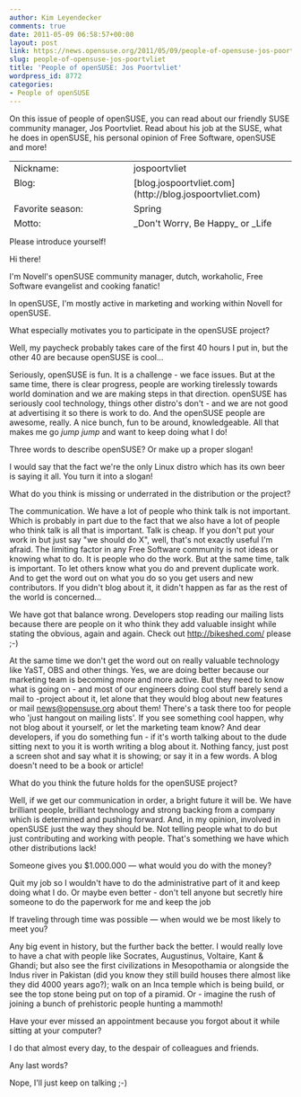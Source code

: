 ```yaml
---
author: Kim Leyendecker
comments: true
date: 2011-05-09 06:58:57+00:00
layout: post
link: https://news.opensuse.org/2011/05/09/people-of-opensuse-jos-poortvliet/
slug: people-of-opensuse-jos-poortvliet
title: 'People of openSUSE: Jos Poortvliet'
wordpress_id: 8772
categories:
- People of openSUSE
---
```


On this issue of people of openSUSE, you can read about our friendly SUSE community manager, Jos Poortvliet. Read about his job at the SUSE, what he does in openSUSE, his personal opinion of Free Software, openSUSE and more!

<!-- more -->
<table cellpadding="0" width="637" style="height: 119px" cellspacing="0" > 
<tbody >
<tr valign="TOP" >

<td width="33%" >Nickname:
</td>

<td width="33%" >jospoortvliet
</td>
</tr>
<tr valign="TOP" >

<td width="33%" >Blog:
</td>

<td width="33%" >[blog.jospoortvliet.com](http://blog.jospoortvliet.com)
</td>
</tr>
<tr valign="TOP" >

<td width="33%" >Favorite 			season:
</td>

<td width="33%" >Spring
</td>
</tr>
<tr valign="TOP" >

<td width="33%" >Motto:
</td>

<td width="33%" >_Don't Worry, Be Happy_ or _Life Sucks_ (depends on my mood)
</td>
</tr>
</tbody>
</table>
Please introduce yourself!

Hi there!

I'm Novell's openSUSE community manager, dutch, workaholic, Free Software evangelist and cooking fanatic!

In openSUSE, I'm mostly active in marketing and working within Novell for openSUSE. 

What especially motivates you to participate in the openSUSE project?

Well, my paycheck probably takes care of the first 40 hours I put in, but the other 40 are because openSUSE is cool...


Seriously, openSUSE is fun. It is a challenge - we face issues. But at the same time, there is clear progress, people are working tirelessly towards world domination and we are making steps in that direction. openSUSE has seriously cool technology, things other distro's don't - and we are not good at advertising it so there is work to do. And the openSUSE people are awesome, really. A nice bunch, fun to be around, knowledgeable. All that makes me go *jump jump* and want to keep doing what I do!

Three words to describe openSUSE? Or make up a proper slogan!

I would say that the fact we're the only Linux distro which has its own beer is saying it all. You turn it into a slogan!


What do you think is missing or underrated in the distribution or the project?

The communication. We have a lot of people who think talk is not important. Which is probably in part due to the fact that we also have a lot of people who think talk is all that is important. Talk is cheap. If you don't put your work in but just say "we should do X", well, that's not exactly useful I'm afraid. The limiting factor in any Free Software community is not ideas or knowing what to do. It is people who do the work. But at the same time, talk is important. To let others know what you do and prevent duplicate work. And to get the word out on what you do so you get users and new contributors. If you didn't blog about it, it didn't happen as far as the rest of the world is concerned...

We have got that balance wrong. Developers stop reading our mailing lists because there are people on it who think they add valuable insight while stating the obvious, again and again. Check out http://bikeshed.com/ please ;-)

At the same time we don't get the word out on really valuable technology like YaST, OBS and other things. Yes, we are doing better because our marketing team is becoming more and more active. But they need to know what is going on - and most of our engineers doing cool stuff barely send a mail to -project about it, let alone that they would blog about new features or mail news@opensuse.org about them! There's a task there too for people who 'just hangout on mailing lists'. If you see something cool happen, why not blog about it yourself, or let the marketing team know? And dear developers, if you do something fun - if it's worth talking about to the dude sitting next to you it is worth writing a blog about it. Nothing fancy, just post a screen shot and say what it is showing; or say it in a few words. A blog doesn't need to be a book or article!

What do you think the future holds for the openSUSE project?

Well, if we get our communication in order, a bright future it will be. We have brilliant people, brilliant technology and strong backing from a company which is determined and pushing forward. And, in my opinion, involved in openSUSE just the way they should be. Not telling people what to do but just contributing and working with people. That's something we have which other distributions lack!



Someone gives you $1.000.000 — what would you do with the money?

Quit my job so I wouldn't have to do the administrative part of it and keep doing what I do. Or maybe even better - don't tell anyone but secretly hire someone to do the paperwork for me and keep the job




If traveling through time was possible — when would we be most likely to meet you?

Any big event in history, but the further back the better. I would really love to have a chat with people like Socrates, Augustinus, Voltaire, Kant & Ghandi; but also see the first civilizations in Mesopothamia or alongside the Indus river in Pakistan (did you know they still build houses there almost like they did 4000 years ago?); walk on an Inca temple which is being build, or see the top stone being put on top of a piramid. Or - imagine the rush of joining a bunch of prehistoric people hunting a mammoth!

Have your ever missed an appointment because you forgot about it while sitting at your computer?

I do that almost every day, to the despair of colleagues and friends.

Any last words?

Nope, I'll just keep on talking ;-)
